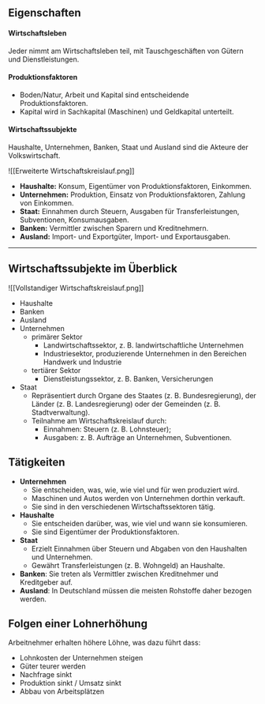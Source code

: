## Eigenschaften
#### Wirtschaftsleben
Jeder nimmt am Wirtschaftsleben teil, mit Tauschgeschäften von Gütern und Dienstleistungen.
#### Produktionsfaktoren
- Boden/Natur, Arbeit und Kapital sind entscheidende Produktionsfaktoren.
- Kapital wird in Sachkapital (Maschinen) und Geldkapital unterteilt.
#### Wirtschaftssubjekte
Haushalte, Unternehmen, Banken, Staat und Ausland sind die Akteure der Volkswirtschaft.

![[Erweiterte Wirtschaftskreislauf.png]]
- **Haushalte:** Konsum, Eigentümer von Produktionsfaktoren, Einkommen.
- **Unternehmen:** Produktion, Einsatz von Produktionsfaktoren, Zahlung von Einkommen.
- **Staat:** Einnahmen durch Steuern, Ausgaben für Transferleistungen, Subventionen, Konsumausgaben.
- **Banken:** Vermittler zwischen Sparern und Kreditnehmern.
- **Ausland:** Import- und Exportgüter, Import- und Exportausgaben.

---

## Wirtschaftssubjekte im Überblick

![[Vollstandiger Wirtschaftskreislauf.png]]

- Haushalte
- Banken
- Ausland
- Unternehmen
	- primärer Sektor
		- Landwirtschaftssektor, z. B. landwirtschaftliche Unternehmen
		- Industriesektor, produzierende Unternehmen in den Bereichen Handwerk und Industrie
	- tertiärer Sektor
		- Dienstleistungssektor, z. B. Banken, Versicherungen
- Staat
	- Repräsentiert durch Organe des Staates (z. B. Bundesregierung), der Länder (z. B. Landesregierung) oder der Gemeinden (z. B. Stadtverwaltung).
	- Teilnahme am Wirtschaftskreislauf durch:
		- Einnahmen: Steuern (z. B. Lohnsteuer);
		- Ausgaben: z. B. Aufträge an Unternehmen, Subventionen.
## Tätigkeiten

- **Unternehmen**
	- Sie entscheiden, was, wie, wie viel und für wen produziert wird.
	- Maschinen und Autos werden von Unternehmen dorthin verkauft.
	- Sie sind in den verschiedenen Wirtschaftssektoren tätig.
- **Haushalte**
	- Sie entscheiden darüber, was, wie viel und wann sie konsumieren.
	- Sie sind Eigentümer der Produktionsfaktoren.
- **Staat**
	- Erzielt Einnahmen über Steuern und Abgaben von den Haushalten und Unternehmen.
	- Gewährt Transferleistungen (z. B. Wohngeld) an Haushalte.
- **Banken**: Sie treten als Vermittler zwischen Kreditnehmer und Kreditgeber auf.
- **Ausland**: In Deutschland müssen die meisten Rohstoffe daher bezogen werden.
## Folgen einer Lohnerhöhung
Arbeitnehmer erhalten höhere Löhne, was dazu führt dass:
- Lohnkosten der Unternehmen steigen
- Güter teurer werden
- Nachfrage sinkt
- Produktion sinkt / Umsatz sinkt
- Abbau von Arbeitsplätzen
